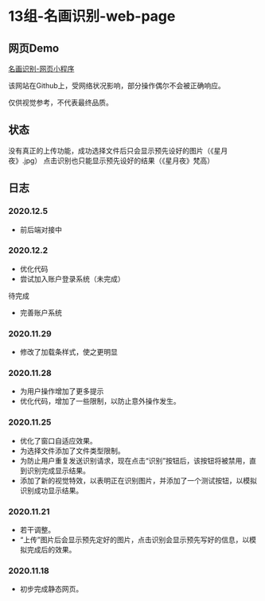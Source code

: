 # 13组-名画识别-web-page

## 网页Demo

[名画识别-网页小程序](https://lainzare.github.io/painting.github.io/)

该网站在Github上，受网络状况影响，部分操作偶尔不会被正确响应。

仅供视觉参考，不代表最终品质。

## 状态

没有真正的上传功能，成功选择文件后只会显示预先设好的图片（《星月夜》.jpg） 点击识别也只能显示预先设好的结果（《星月夜》梵高）

## 日志

### 2020.12.5

- 前后端对接中

### 2020.12.2

- 优化代码
- 尝试加入账户登录系统（未完成）

待完成
- 完善账户系统

### 2020.11.29

- 修改了加载条样式，使之更明显

### 2020.11.28

- 为用户操作增加了更多提示
- 优化代码，增加了一些限制，以防止意外操作发生。

### 2020.11.25

- 优化了窗口自适应效果。
- 为选择文件添加了文件类型限制。
- 为防止用户重复发送识别请求，现在点击“识别”按钮后，该按钮将被禁用，直到识别完成显示结果。
- 添加了新的视觉特效，以表明正在识别图片，并添加了一个测试按钮，以模拟识别成功显示结果。

### 2020.11.21

- 若干调整。
- “上传”图片后会显示预先定好的图片，点击识别会显示预先写好的信息，以模拟完成后的效果。

### 2020.11.18

- 初步完成静态网页。
